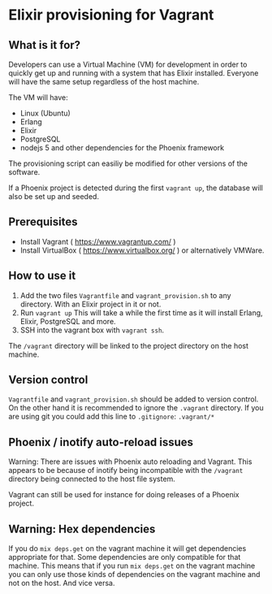 # Elixir provisioning for Vagrant

## What is it for?

Developers can use a Virtual Machine (VM) for development in order to quickly get up and running with a system that has Elixir installed. Everyone will have the same setup regardless of the host machine.

The VM will have:
* Linux (Ubuntu)
* Erlang
* Elixir
* PostgreSQL
* nodejs 5 and other dependencies for the Phoenix framework

The provisioning script can easiliy be modified for other versions of the software.

If a Phoenix project is detected during the first `vagrant up`, the database will also be set up and seeded.

## Prerequisites

* Install Vagrant ( https://www.vagrantup.com/ )
* Install VirtualBox ( https://www.virtualbox.org/ ) or alternatively VMWare.

## How to use it

1. Add the two files `Vagrantfile` and `vagrant_provision.sh` to any directory. With an Elixir project in it or not.
2. Run `vagrant up` This will take a while the first time as it will install Erlang, Elixir, PostgreSQL and more.
3. SSH into the vagrant box with `vagrant ssh`.

The `/vagrant` directory will be linked to the project directory on the host machine.

## Version control

 `Vagrantfile` and `vagrant_provision.sh` should be added to version control.
On the other hand it is recommended to ignore the `.vagrant` directory. If you are using git you could add this line to `.gitignore`:
`.vagrant/*`

## Phoenix / inotify auto-reload issues

Warning: There are issues with Phoenix auto reloading and Vagrant. This appears to be because
of inotify being incompatible with the `/vagrant` directory being connected to the host file system.

Vagrant can still be used for instance for doing releases of a Phoenix project.

## Warning: Hex dependencies

If you do `mix deps.get` on the vagrant machine it will get dependencies appropriate for that.
Some dependencies are only compatible for that machine. This means that if you run `mix deps.get`
on the vagrant machine you can only use those kinds of dependencies on the vagrant machine and not
on the host. And vice versa.
